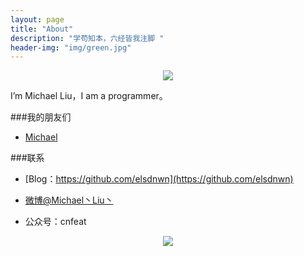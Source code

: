```yaml
---
layout: page
title: "About"
description: "学苟知本，六经皆我注脚 "
header-img: "img/green.jpg"
---
```



<center>
    <p><img src="http://7xlfkx.com1.z0.glb.clouddn.com/white2.jpg" align="center"></p>
</center>

I’m Michael Liu，I am a programmer。


###我的朋友们

- [Michael](https://github.com/elsdnwn)

###联系

- [Blog：https://github.com/elsdnwn](https://github.com/elsdnwn)

- [微博@Michael丶Liu丶](http://weibo.com/elsdnwn121314)

- 公众号：cnfeat


<center>
    <p><img src="http://i173.photobucket.com/albums/w63/cnfeat/2015-08-29-2_zpsqj7po8eo.png" align="center"></p>
</center>






